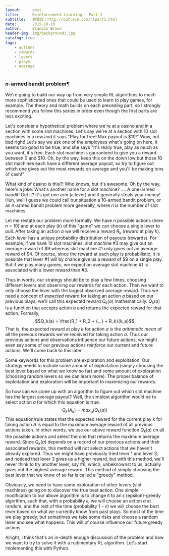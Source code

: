 ```yaml
---
layout:     post
title:      Reinforcement Learning - Part 1
subtitle:   转载自：http://outlace.com/rlpart1.html
date:       2015-10-19
author:     Brandon Brown
header-img: img/background3.jpg
catalog: true
tags:
    - actions
    - rewards
    - levers
    - plays
    - average
---
```


### *n*-armed bandit problem[¶](http://outlace.com/rlpart1.html#n-armed-bandit-problem)

We're going to build our way up from very simple RL algorithms to much more sophisticated ones that could be used to learn to play games, for example. The theory and math builds on each preceding part, so I strongly recommend you follow this series in order even though the first parts are less exciting.

Let's consider a hypothetical problem where we're at a casino and in a section with some slot machines. Let's say we're at a section with 10 slot machines in a row and it says "Play for free! Max payout is \$10!" Wow, not bad right! Let's say we ask one of the employees what's going on here, it seems too good to be true, and she says "It's really true, play as much as you want, it's free. Each slot machine is gauranteed to give you a reward between 0 and \$10. Oh, by the way, keep this on the down low but those 10 slot machines each have a different average payout, so try to figure out which one gives out the most rewards on average and you'll be making tons of cash!"

What kind of casino is this?! Who knows, but it's awesome. Oh by the way, here's a joke: What's another name for a slot machine? .... A one-armed bandit! Get it? It's got one arm (a lever) and it generally steals your money! Huh, well I guess we could call our situation a 10-armed bandit problem, or an *n*-armed bandit problem more generally, where *n* is the number of slot machines.

Let me restate our problem more formally. We have *n* possible actions (here *n* = 10) and at each play (*k*) of this "game" we can choose a single lever to pull. After taking an action $a$ we will receive a reward $R_k$ (reward at play *k*). Each lever has a unique probability distribution of payouts (rewards). For example, if we have 10 slot machines, slot machine #3 may give out an average reward of \$9 whereas slot machine \#1 only gives out an average reward of \$4. Of course, since the reward at each play is probabilistic, it is possible that lever #1 will by chance give us a reward of \$9 on a single play. But if we play many games, we expect on average slot machine #1 is associated with a lower reward than #3.

Thus in words, our strategy should be to play a few times, choosing different levers and observing our rewards for each action. Then we want to only choose the lever with the largest observed average reward. Thus we need a concept of *expected* reward for taking an action $a$ based on our previous plays, we'll call this expected reward $Q_k(a)$ mathematically. $Q_k(a)$ is a function that accepts action $a$ and returns the expected reward for that action. Formally,
$$Q_k(a) = \frac{R_1 + R_2 + {...} + R_k}{k_a}$$
That is, the expected reward at play *k* for action $a$ is the *arithmetic mean* of all the previous rewards we've received for taking action *a*. Thus our previous actions and observations influence our future actions, we might even say some of our previous actions *reinforce* our current and future actions. We'll come back to this later.

Some keywords for this problem are exploration and exploitation. Our strategy needs to include some amount of exploitation (simply choosing the best lever based on what we know so far) and some amount of exploration (choosing random levers so we can learn more). The proper balance of exploitation and exploration will be important to maximizing our rewards.

So how can we come up with an algorithm to figure out which slot machine has the largest average payout? Well, the simplest algorithm would be to select action $a$ for which this equation is true:
$$Q_k(A_k) = max_a(Q_k(a))$$
This equation/rule states that the expected reward for the current play *k* for taking action $A$ is equal to the maximum average reward of all previous actions taken. In other words, we use our above reward function $Q_k(a)$ on all the possible actions and select the one that returns the maximum average reward. Since $Q_k(a)$ depends on a record of our previous actions and their associated rewards, this method will not select actions that we haven't already explored. Thus we might have previously tried lever 1 and lever 3, and noticed that lever 3 gives us a higher reward, but with this method, we'll never think to try another lever, say #6, which, unbeknownst to us, actually gives out the highest average reward. This method of simply choosing the best lever that we know of so far is called a "greedy" method.

Obviously, we need to have some exploration of other levers (slot machines) going on to discover the true best action. One simple modification to our above algorithm is to change it to an $\epsilon$ (epsilon)-greedy algorithm, such that, with a probability $\epsilon$, we will choose an action $a$ at random, and the rest of the time (probability $1-\epsilon$) we will choose the best lever based on what we currently know from past plays. So most of the time we play greedy, but sometimes we take some risks and choose a random lever and see what happens. This will of course influence our future greedy actions.

Alright, I think that's an in-depth enough discussion of the problem and how we want to try to solve it with a rudimentary RL algorithm. Let's start implementing this with Python.
